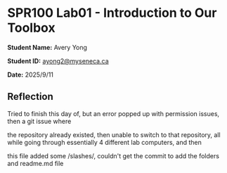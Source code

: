 # SPR100 Lab01 - Introduction to Our Toolbox

**Student Name:** Avery Yong

**Student ID:** ayong2@myseneca.ca

**Date:** 2025/9/11



## Reflection

Tried to finish this day of, but an error popped up with permission issues, then a git issue where

the repository already existed, then unable to switch to that repository, all while going through essentially 4 different lab computers, and then

this file added some /slashes/, couldn't get the commit to add the folders and readme.md file

